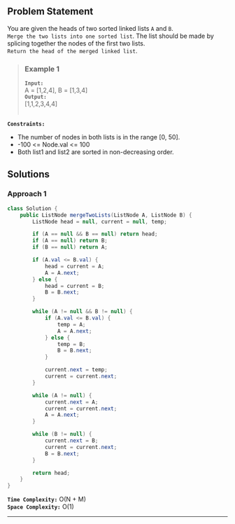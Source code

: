 ## Problem Statement
You are given the heads of two sorted linked lists `A` and `B`. <br>
`Merge the two lists into one sorted list`. The list should be made by splicing together the nodes of the first two lists. <br>
`Return the head of the merged linked list`.

> ### Example 1
> **`Input:`** <br> A = [1,2,4], B = [1,3,4] <br>
> **`Output:`** <br> [1,1,2,3,4,4] <br><br>

**`Constraints:`**
- The number of nodes in both lists is in the range [0, 50].
- -100 <= Node.val <= 100
- Both list1 and list2 are sorted in non-decreasing order.

## Solutions

### Approach 1

```java
class Solution {
    public ListNode mergeTwoLists(ListNode A, ListNode B) {
        ListNode head = null, current = null, temp;

        if (A == null && B == null) return head;
        if (A == null) return B;
        if (B == null) return A;

        if (A.val <= B.val) {
            head = current = A;
            A = A.next;
        } else {
            head = current = B;
            B = B.next;
        }

        while (A != null && B != null) {
            if (A.val <= B.val) {
                temp = A;
                A = A.next;
            } else {
                temp = B;
                B = B.next;
            }

            current.next = temp;
            current = current.next;
        }

        while (A != null) {
            current.next = A;
            current = current.next;
            A = A.next;
        }

        while (B != null) {
            current.next = B;
            current = current.next;
            B = B.next;
        }

        return head;
    }
}
```

**`Time Complexity:`** O(N + M) <br>
**`Space Complexity:`** O(1)

---